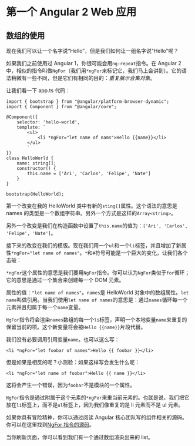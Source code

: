 # 第一个 Angular 2 Web 应用
## 数组的使用
现在我们可以让一个名字说“Hello”，但是我们如何让一组名字说“Hello”呢？

如果我们之前使用过 Angular 1，你很可能会用`ng-repeat`指令。在 Angular 2中，相似的指令叫做`NgFor`（我们用`*ngFor`来标记它，我们马上会讲到）。它的语法稍微有一些不同，但是它们有相同的目的：*重复展示合集对象*。

让我们看一下 app.ts 代码：

```
import { bootstrap } from "@angular/platform-browser-dynamic";
import { Component } from "@angular/core";

@Component({
	selector: 'hello-world',
	template: `
		<ul>
			<li *ngFor="let name of nams">Hello {{name}}</li>
		</ul>
		`
})
class HelloWorld {
	name: string[];
	constructor() {
		this.name = ['Ari', 'Carlos', 'Felipe', 'Nate']
	}
}

bootstrap(HelloWorld);
```

第一个改变在我的 HelloWorld 类中有新的`sting[]`属性。这个语法的意思是 names 的类型是一个数组字符串。另外一个方式是这样的`Array<string>`。

另外一个改变是我们在构造函数中设置了`this.name`的值为：`['Ari', 'Carlos', 'Felipe', 'Nate']`。

接下来的改变在我们的模版。现在我们用一个`ul`和一个`li`标签，并且增加了新属性`*ngFor="let name of names"`。`*`和`#`符号可能是一个巨大的变化，让我们各个击破：

`*ngFor`这个属性的意思是我们要用`NgFor`指令。你可以认为`NgFor`类似于`for`循环；它的意思是通过一个集合来创建每一个 DOM 元素。

属性的值：`"let name of names"`。`names`是 HelloWorld 对象中的数组属性。`let name`叫做引用。当我们使用`let name of names`的意思是：通过`names`循环每一个元素并且归属于每一个`name`变量。

`NgFor`指令将会渲染`names`数组的每一个`li`标签，声明一个本地变量`name`来重复的保留当前的项。这个新变量将会被`Hello {{name}}`片段代替。

我们没有必要调用引用变量`name`。也可以这么写：

```
<li *ngFor="let foobar of names">Hello {{ foobar }}</li>
```

但是如果是相反的呢？小测验：如果这样写会发生什么呢：

```
<li *ngFor="let name of foobar">Hello {{ name }}</li>
```

这将会产生一个错误，因为`foobar`不是模块的一个属性。

`NgFor`指令是通过附属于这个元素的`*ngFor`来重当前元素的。也就是说，我们把它放在`li`标签上，而不是`ul`标签上，因为我们像重复的是 li 元素而不是 ul 元素。

如果你具有冒险精神，你可以通过阅读 Angular 核心团队写的组件相关的源码。你可以在这里找到[NgFor 指令的源码](https://github.com/angular/angular/blob/master/modules/@angular/common/src/directives/ng_for.ts)。

当你刷新页面，你可以看到我们有一个通过数组渲染出来的 list。



